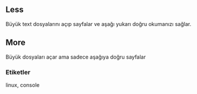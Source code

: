 ## Less 
Büyük text dosyalarını açıp sayfalar ve aşağı yukarı doğru okumanızı sağlar. 

## More 
Büyük dosyaları açar ama sadece aşağıya doğru sayfalar

### Etiketler
linux, console